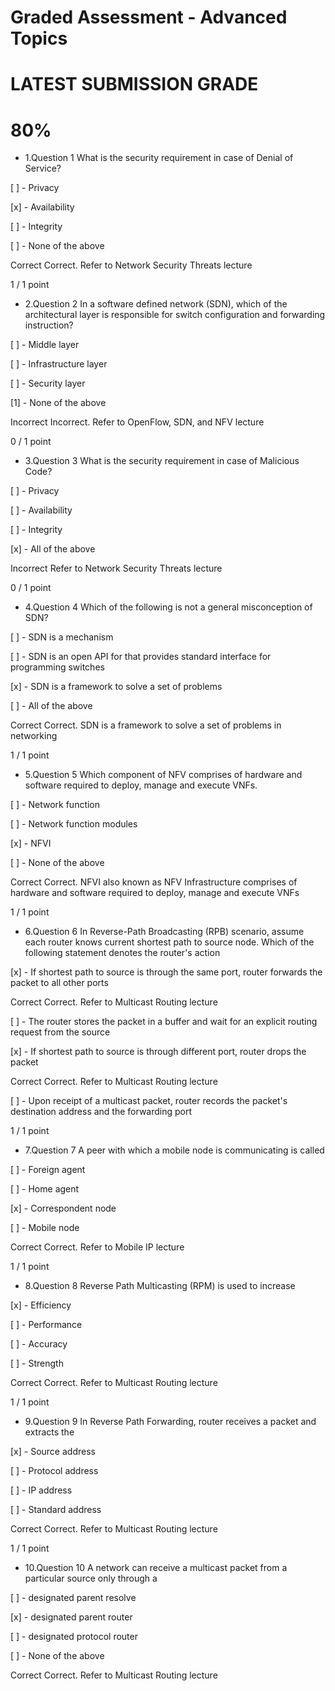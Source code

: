 # Graded Assessment - Advanced Topics

# LATEST SUBMISSION GRADE

# 80%

- 1.Question 1
What is the security requirement in case of Denial of Service?


[ ] - Privacy


[x] - Availability


[ ] - Integrity


[ ] - None of the above

Correct
Correct. Refer to Network Security Threats lecture

1 / 1 point

- 2.Question 2
In a software defined network (SDN), which of the architectural layer is responsible for switch configuration and forwarding instruction?


[ ] - Middle layer


[ ] - Infrastructure layer


[ ] - Security layer


[1] - None of the above

Incorrect
Incorrect. Refer to OpenFlow, SDN, and NFV lecture

0 / 1 point

- 3.Question 3
What is the security requirement in case of Malicious Code?


[ ] - Privacy


[ ] - Availability


[ ] - Integrity


[x] - All of the above

Incorrect
Refer to Network Security Threats lecture

0 / 1 point

- 4.Question 4
Which of the following is not a general misconception of SDN?


[ ] - SDN is a mechanism


[ ] - SDN is an open API for that provides standard interface for programming switches


[x] - SDN is a framework to solve a set of problems


[ ] - All of the above

Correct
Correct. SDN is a framework to solve a set of problems in networking

1 / 1 point

- 5.Question 5
Which component of NFV comprises of hardware and software required to deploy, manage and execute VNFs.


[ ] - Network function


[ ] - Network function modules


[x] - NFVI


[ ] - None of the above

Correct
Correct. NFVI also known as NFV Infrastructure comprises of hardware and software required to deploy, manage and execute VNFs

1 / 1 point

- 6.Question 6
In Reverse-Path Broadcasting (RPB) scenario, assume each router knows current shortest path to source node. Which of the following statement denotes the router's action


[x] - If shortest path to source is through the same port, router forwards the packet to all other ports

Correct
Correct. Refer to Multicast Routing lecture


[ ] - The router stores the packet in a buffer and wait for an explicit routing request from the source


[x] - If shortest path to source is through different port, router drops the packet

Correct
Correct. Refer to Multicast Routing lecture


[ ] - Upon receipt of a multicast packet, router records the packet's destination address and the forwarding port

1 / 1 point

- 7.Question 7
A peer with which a mobile node is communicating is called


[ ] - Foreign agent


[ ] - Home agent


[x] - Correspondent node


[ ] - Mobile node

Correct
Correct. Refer to Mobile IP lecture

1 / 1 point

- 8.Question 8
Reverse Path Multicasting (RPM) is used to increase


[x] - Efficiency


[ ] - Performance


[ ] - Accuracy


[ ] - Strength

Correct
Correct. Refer to Multicast Routing lecture

1 / 1 point

- 9.Question 9
In Reverse Path Forwarding, router receives a packet and extracts the


[x] - Source address


[ ] - Protocol address


[ ] - IP address


[ ] - Standard address

Correct
Correct. Refer to Multicast Routing lecture

1 / 1 point

- 10.Question 10
A network can receive a multicast packet from a particular source only through a


[ ] - designated parent resolve


[x] - designated parent router


[ ] - designated protocol router


[ ] - None of the above

Correct
Correct. Refer to Multicast Routing lecture
